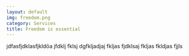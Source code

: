 ```yaml
---
layout: default
img: freedom.png
category: Services
title: Freedom is essential
---
```


jdfasfjdklasfjkldöa jfdklj fklsj dgfkljadjaj fkljas fjdklsaj fkljas fkldjas fjjls
